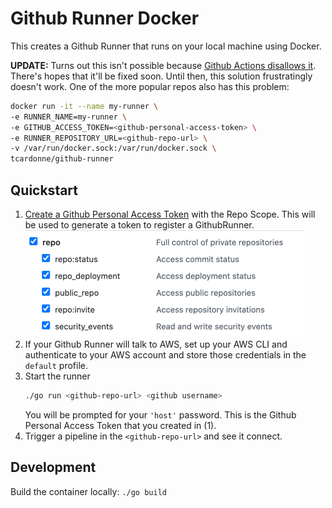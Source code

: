 # Github Runner Docker
This creates a Github Runner that runs on your local machine using Docker. 

**UPDATE:** Turns out this isn't possible because [Github Actions disallows it](https://github.com/actions/runner/issues/367#issuecomment-597742895). There's hopes that it'll be fixed soon. Until then, this solution frustratingly doesn't work. One of the more popular repos also has this problem:
```bash
docker run -it --name my-runner \
-e RUNNER_NAME=my-runner \
-e GITHUB_ACCESS_TOKEN=<github-personal-access-token> \
-e RUNNER_REPOSITORY_URL=<github-repo-url> \
-v /var/run/docker.sock:/var/run/docker.sock \
tcardonne/github-runner
```

## Quickstart
1. [Create a Github Personal Access Token](https://docs.github.com/en/github/authenticating-to-github/creating-a-personal-access-token) with the Repo Scope. This will be used to generate a token to register a GithubRunner.
   ![github-repo-scope](./assets/github-repo-scope.png)
2. If your Github Runner will talk to AWS, set up your AWS CLI and authenticate to your AWS account and store those credentials in the `default` profile.
3. Start the runner
    ```bash
    ./go run <github-repo-url> <github username>
    ```
    You will be prompted for your `'host'` password. This is the Github Personal Access Token that you created in (1).
4. Trigger a pipeline in the `<github-repo-url>` and see it connect.

## Development
Build the container locally: `./go build`